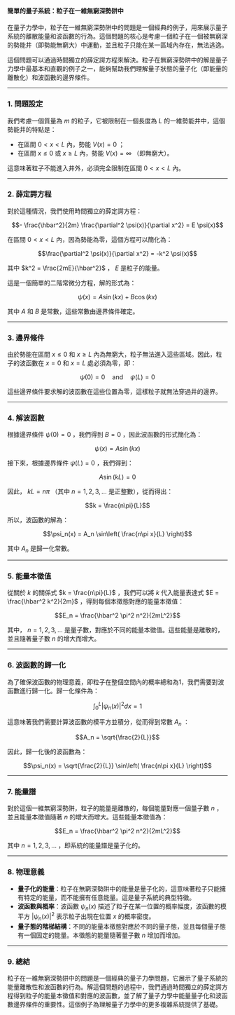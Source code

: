 #### 簡單的量子系統：粒子在一維無窮深勢阱中

在量子力學中，粒子在一維無窮深勢阱中的問題是一個經典的例子，用來展示量子系統的離散能量和波函數的行為。這個問題的核心是考慮一個粒子在一個被無窮深的勢能井（即勢能無窮大）中運動，並且粒子只能在某一區域內存在，無法逃逸。

這個問題可以通過時間獨立的薛定諤方程來解決。粒子在無窮深勢阱中的解是量子力學中最基本和直觀的例子之一，能夠幫助我們理解量子狀態的量子化（即能量的離散化）和波函數的邊界條件。

---

### **1. 問題設定**

我們考慮一個質量為  $`m`$  的粒子，它被限制在一個長度為  $`L`$  的一維勢能井中，這個勢能井的特點是：
- 在區間  $`0 < x < L`$  內，勢能  $`V(x) = 0`$ ；
- 在區間  $`x \leq 0`$  或  $`x \geq L`$  內，勢能  $`V(x) = \infty`$ （即無窮大）。

這意味著粒子不能進入井外，必須完全限制在區間  $`0 < x < L`$  內。

---

### **2. 薛定諤方程**

對於這種情況，我們使用時間獨立的薛定諤方程：

```math
- \frac{\hbar^2}{2m} \frac{\partial^2 \psi(x)}{\partial x^2} = E \psi(x)
```

在區間  $`0 < x < L`$  內，因為勢能為零，這個方程可以簡化為：

```math
\frac{\partial^2 \psi(x)}{\partial x^2} = -k^2 \psi(x)
```

其中  $`k^2 = \frac{2mE}{\hbar^2}`$ ， $`E`$  是粒子的能量。

這是一個簡單的二階常微分方程，解的形式為：

```math
\psi(x) = A \sin(kx) + B \cos(kx)
```

其中  $`A`$  和  $`B`$  是常數，這些常數由邊界條件確定。

---

### **3. 邊界條件**

由於勢能在區間  $`x \leq 0`$  和  $`x \geq L`$  內為無窮大，粒子無法進入這些區域。因此，粒子的波函數在  $`x = 0`$  和  $`x = L`$  處必須為零，即：

```math
\psi(0) = 0 \quad \text{and} \quad \psi(L) = 0
```


這些邊界條件要求解的波函數在這些位置為零，這樣粒子就無法穿過井的邊界。

---

### **4. 解波函數**

根據邊界條件  $`\psi(0) = 0`$ ，我們得到  $`B = 0`$ ，因此波函數的形式簡化為：

```math
\psi(x) = A \sin(kx)
```

接下來，根據邊界條件  $`\psi(L) = 0`$ ，我們得到：

```math
A \sin(kL) = 0
```

因此， $`kL = n\pi`$ （其中  $`n = 1, 2, 3, \dots`$  是正整數），從而得出：

```math
k = \frac{n\pi}{L}
```


所以，波函數的解為：

```math
\psi_n(x) = A_n \sin\left( \frac{n\pi x}{L} \right)
```

其中  $`A_n`$  是歸一化常數。

---

### **5. 能量本徵值**

從關於  $`k`$  的關係式  $`k = \frac{n\pi}{L}`$ ，我們可以將  $`k`$  代入能量表達式  $`E = \frac{\hbar^2 k^2}{2m}`$ ，得到每個本徵態對應的能量本徵值：

```math
E_n = \frac{\hbar^2 \pi^2 n^2}{2mL^2}
```

其中， $`n = 1, 2, 3, \dots`$  是量子數，對應於不同的能量本徵值。這些能量是離散的，並且隨著量子數  $`n`$  的增大而增大。

---

### **6. 波函數的歸一化**

為了確保波函數的物理意義，即粒子在整個空間內的概率總和為1，我們需要對波函數進行歸一化。歸一化條件為：

```math
\int_0^L |\psi_n(x)|^2 dx = 1
```

這意味著我們需要計算波函數的模平方並積分，從而得到常數  $`A_n`$ ：

```math
A_n = \sqrt{\frac{2}{L}}
```

因此，歸一化後的波函數為：

```math
\psi_n(x) = \sqrt{\frac{2}{L}} \sin\left( \frac{n\pi x}{L} \right)
```


---

### **7. 能量譜**

對於這個一維無窮深勢阱，粒子的能量是離散的，每個能量對應一個量子數  $`n`$ ，並且能量本徵值隨著  $`n`$  的增大而增大。這些能量本徵值為：

```math
E_n = \frac{\hbar^2 \pi^2 n^2}{2mL^2}
```

其中  $`n = 1, 2, 3, \dots`$ ，即系統的能量譜是量子化的。

---

### **8. 物理意義**

- **量子化的能量**：粒子在無窮深勢阱中的能量是量子化的，這意味著粒子只能擁有特定的能量，而不能擁有任意能量。這是量子系統的典型特徵。
- **波函數與概率**：波函數  $`\psi_n(x)`$  描述了粒子在某一位置的概率幅度，波函數的模平方  $`|\psi_n(x)|^2`$  表示粒子出現在位置  $`x`$  的概率密度。
- **量子態的階梯結構**：不同的能量本徵態對應於不同的量子態，並且每個量子態有一個固定的能量。本徵態的能量隨著量子數  $`n`$  增加而增加。

---

### **9. 總結**

粒子在一維無窮深勢阱中的問題是一個經典的量子力學問題，它展示了量子系統的能量離散性和波函數的行為。解這個問題的過程中，我們通過時間獨立的薛定諤方程得到粒子的能量本徵值和對應的波函數，並了解了量子力學中能量量子化和波函數邊界條件的重要性。這個例子為理解量子力學中的更多複雜系統提供了基礎。